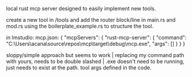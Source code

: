 local rust mcp server designed to easily implement new tools.

create a new tool in /tools and add the router block/line in main.rs and mod.rs  using the boilerplate_example.rs to structure the tool.

in lmstudio:
mcp.json:
{
  "mcpServers": {
    "rust-mcp-server": {
      "command": "C:\\Users\\acana\\source\\repos\\mcp\\target\\debug\\mcp.exe",
      "args": []
    }
  }
}

sloppy/simple approach but seems to work | replacing my command path with yours, needs to be double slashed | .exe doesn't need to be running, just needs to exist at the path.
tool args defined in the code.
